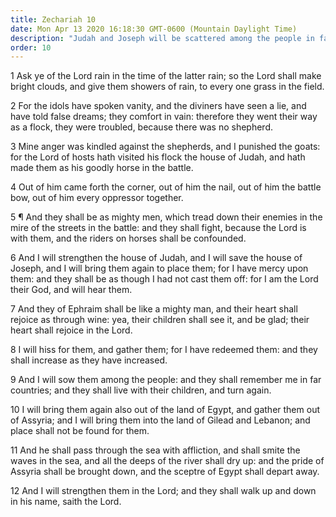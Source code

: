 ```yaml
---
title: Zechariah 10
date: Mon Apr 13 2020 16:18:30 GMT-0600 (Mountain Daylight Time)
description: "Judah and Joseph will be scattered among the people in far countries—The Lord will hiss for them, gather them, and redeem them."
order: 10
---
```


1 Ask ye of the Lord rain in the time of the latter rain; so the Lord shall make bright clouds, and give them showers of rain, to every one grass in the field.

2 For the idols have spoken vanity, and the diviners have seen a lie, and have told false dreams; they comfort in vain: therefore they went their way as a flock, they were troubled, because there was no shepherd.

3 Mine anger was kindled against the shepherds, and I punished the goats: for the Lord of hosts hath visited his flock the house of Judah, and hath made them as his goodly horse in the battle.

4 Out of him came forth the corner, out of him the nail, out of him the battle bow, out of him every oppressor together.

5 ¶ And they shall be as mighty men, which tread down their enemies in the mire of the streets in the battle: and they shall fight, because the Lord is with them, and the riders on horses shall be confounded.

6 And I will strengthen the house of Judah, and I will save the house of Joseph, and I will bring them again to place them; for I have mercy upon them: and they shall be as though I had not cast them off: for I am the Lord their God, and will hear them.

7 And they of Ephraim shall be like a mighty man, and their heart shall rejoice as through wine: yea, their children shall see it, and be glad; their heart shall rejoice in the Lord.

8 I will hiss for them, and gather them; for I have redeemed them: and they shall increase as they have increased.

9 And I will sow them among the people: and they shall remember me in far countries; and they shall live with their children, and turn again.

10 I will bring them again also out of the land of Egypt, and gather them out of Assyria; and I will bring them into the land of Gilead and Lebanon; and place shall not be found for them.

11 And he shall pass through the sea with affliction, and shall smite the waves in the sea, and all the deeps of the river shall dry up: and the pride of Assyria shall be brought down, and the sceptre of Egypt shall depart away.

12 And I will strengthen them in the Lord; and they shall walk up and down in his name, saith the Lord.

